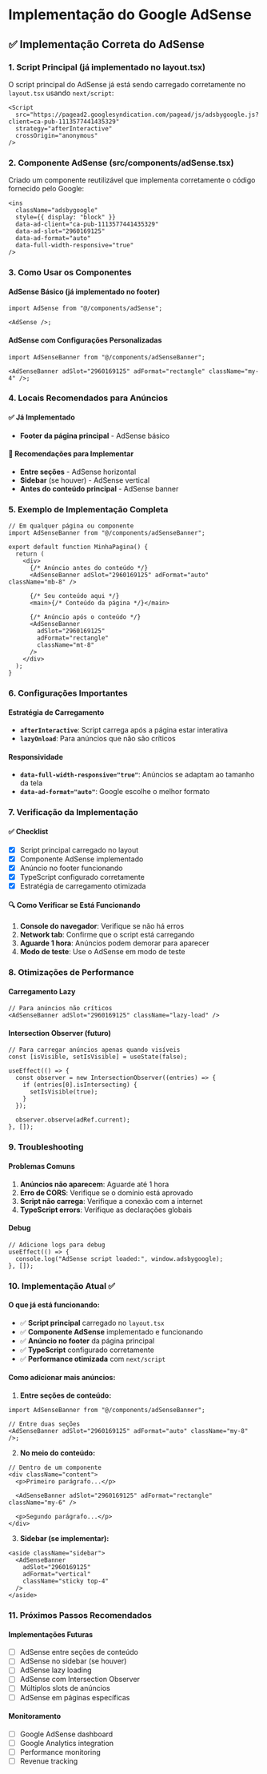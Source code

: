 # Implementação do Google AdSense

## ✅ Implementação Correta do AdSense

### 1. Script Principal (já implementado no layout.tsx)

O script principal do AdSense já está sendo carregado corretamente no `layout.tsx` usando `next/script`:

```tsx
<Script
  src="https://pagead2.googlesyndication.com/pagead/js/adsbygoogle.js?client=ca-pub-1113577441435329"
  strategy="afterInteractive"
  crossOrigin="anonymous"
/>
```

### 2. Componente AdSense (src/components/adSense.tsx)

Criado um componente reutilizável que implementa corretamente o código fornecido pelo Google:

```tsx
<ins
  className="adsbygoogle"
  style={{ display: "block" }}
  data-ad-client="ca-pub-1113577441435329"
  data-ad-slot="2960169125"
  data-ad-format="auto"
  data-full-width-responsive="true"
/>
```

### 3. Como Usar os Componentes

#### AdSense Básico (já implementado no footer)

```tsx
import AdSense from "@/components/adSense";

<AdSense />;
```

#### AdSense com Configurações Personalizadas

```tsx
import AdSenseBanner from "@/components/adSenseBanner";

<AdSenseBanner adSlot="2960169125" adFormat="rectangle" className="my-4" />;
```

### 4. Locais Recomendados para Anúncios

#### ✅ Já Implementado

- **Footer da página principal** - AdSense básico

#### 🔄 Recomendações para Implementar

- **Entre seções** - AdSense horizontal
- **Sidebar** (se houver) - AdSense vertical
- **Antes do conteúdo principal** - AdSense banner

### 5. Exemplo de Implementação Completa

```tsx
// Em qualquer página ou componente
import AdSenseBanner from "@/components/adSenseBanner";

export default function MinhaPagina() {
  return (
    <div>
      {/* Anúncio antes do conteúdo */}
      <AdSenseBanner adSlot="2960169125" adFormat="auto" className="mb-8" />

      {/* Seu conteúdo aqui */}
      <main>{/* Conteúdo da página */}</main>

      {/* Anúncio após o conteúdo */}
      <AdSenseBanner
        adSlot="2960169125"
        adFormat="rectangle"
        className="mt-8"
      />
    </div>
  );
}
```

### 6. Configurações Importantes

#### Estratégia de Carregamento

- **`afterInteractive`**: Script carrega após a página estar interativa
- **`lazyOnload`**: Para anúncios que não são críticos

#### Responsividade

- **`data-full-width-responsive="true"`**: Anúncios se adaptam ao tamanho da tela
- **`data-ad-format="auto"`**: Google escolhe o melhor formato

### 7. Verificação da Implementação

#### ✅ Checklist

- [x] Script principal carregado no layout
- [x] Componente AdSense implementado
- [x] Anúncio no footer funcionando
- [x] TypeScript configurado corretamente
- [x] Estratégia de carregamento otimizada

#### 🔍 Como Verificar se Está Funcionando

1. **Console do navegador**: Verifique se não há erros
2. **Network tab**: Confirme que o script está carregando
3. **Aguarde 1 hora**: Anúncios podem demorar para aparecer
4. **Modo de teste**: Use o AdSense em modo de teste

### 8. Otimizações de Performance

#### Carregamento Lazy

```tsx
// Para anúncios não críticos
<AdSenseBanner adSlot="2960169125" className="lazy-load" />
```

#### Intersection Observer (futuro)

```tsx
// Para carregar anúncios apenas quando visíveis
const [isVisible, setIsVisible] = useState(false);

useEffect(() => {
  const observer = new IntersectionObserver((entries) => {
    if (entries[0].isIntersecting) {
      setIsVisible(true);
    }
  });

  observer.observe(adRef.current);
}, []);
```

### 9. Troubleshooting

#### Problemas Comuns

1. **Anúncios não aparecem**: Aguarde até 1 hora
2. **Erro de CORS**: Verifique se o domínio está aprovado
3. **Script não carrega**: Verifique a conexão com a internet
4. **TypeScript errors**: Verifique as declarações globais

#### Debug

```tsx
// Adicione logs para debug
useEffect(() => {
  console.log("AdSense script loaded:", window.adsbygoogle);
}, []);
```

### 10. Implementação Atual ✅

#### O que já está funcionando:

- ✅ **Script principal** carregado no `layout.tsx`
- ✅ **Componente AdSense** implementado e funcionando
- ✅ **Anúncio no footer** da página principal
- ✅ **TypeScript** configurado corretamente
- ✅ **Performance otimizada** com `next/script`

#### Como adicionar mais anúncios:

1. **Entre seções de conteúdo:**

```tsx
import AdSenseBanner from "@/components/adSenseBanner";

// Entre duas seções
<AdSenseBanner adSlot="2960169125" adFormat="auto" className="my-8" />;
```

2. **No meio do conteúdo:**

```tsx
// Dentro de um componente
<div className="content">
  <p>Primeiro parágrafo...</p>

  <AdSenseBanner adSlot="2960169125" adFormat="rectangle" className="my-6" />

  <p>Segundo parágrafo...</p>
</div>
```

3. **Sidebar (se implementar):**

```tsx
<aside className="sidebar">
  <AdSenseBanner
    adSlot="2960169125"
    adFormat="vertical"
    className="sticky top-4"
  />
</aside>
```

### 11. Próximos Passos Recomendados

#### Implementações Futuras

- [ ] AdSense entre seções de conteúdo
- [ ] AdSense no sidebar (se houver)
- [ ] AdSense lazy loading
- [ ] AdSense com Intersection Observer
- [ ] Múltiplos slots de anúncios
- [ ] AdSense em páginas específicas

#### Monitoramento

- [ ] Google AdSense dashboard
- [ ] Google Analytics integration
- [ ] Performance monitoring
- [ ] Revenue tracking

